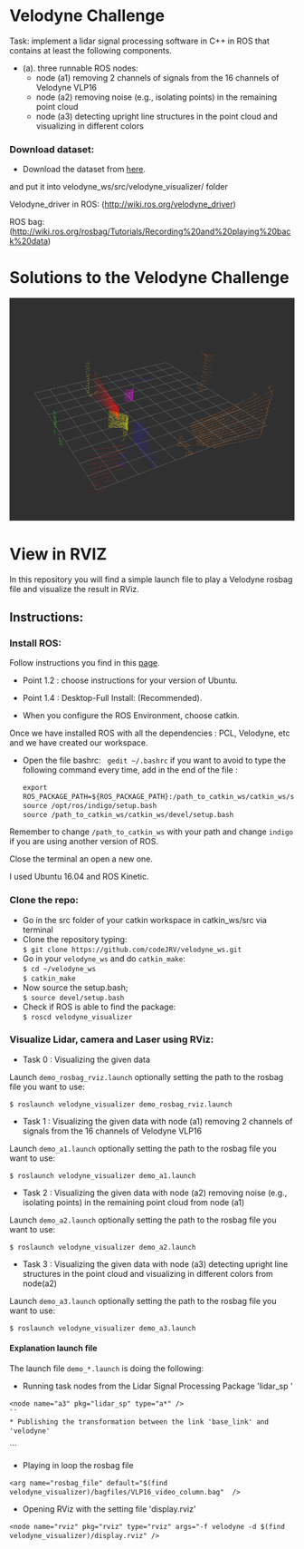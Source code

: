 # Velodyne Challenge

Task: implement a lidar signal processing software in C++ in ROS that contains at least the following components.
* (a). three runnable ROS nodes: 
  * node (a1) removing 2 channels of signals from the 16 channels of Velodyne VLP16 
  * node (a2) removing noise (e.g., isolating points) in the remaining point cloud 
  * node (a3) detecting upright line structures in the point cloud and visualizing in different colors

### Download dataset:
* Download the dataset from [here](https://velodyne-my.sharepoint.com/personal/ykim_velodyne_com/_layouts/15/guestaccess.aspx?docid=1bf125a78846d4bc8b99c05b8208f32cc&authkey=AZr5rkIbs6GziwT5oAoJBiA).

and put it into velodyne_ws/src/velodyne_visualizer/ folder

Velodyne_driver in ROS: (http://wiki.ros.org/velodyne_driver)
 
ROS bag: (http://wiki.ros.org/rosbag/Tutorials/Recording%20and%20playing%20back%20data)


# Solutions to the Velodyne Challenge

![alt text](https://github.com/codeJRV/velodyne_ws/blob/master/demo.png)


#  View in RVIZ

In this repository you will find a simple launch file to play a Velodyne rosbag file and visualize the result in RViz.

## Instructions:

### Install ROS:

Follow instructions you find in this <a href="http://wiki.ros.org/ROS/Installation" target="_parent">page</a>.

* Point 1.2 : choose instructions for your version of Ubuntu.

* Point 1.4 : Desktop-Full Install: (Recommended).

* When you configure the ROS Environment, choose catkin.


Once we have installed ROS with all the dependencies : PCL, Velodyne, etc and we have created our workspace.

* Open the file bashrc:
	` gedit ~/.bashrc`
if you want to avoid to type the following command every time, add in the end of the file :	
	
  ``` 
  export ROS_PACKAGE_PATH=${ROS_PACKAGE_PATH}:/path_to_catkin_ws/catkin_ws/src
  source /opt/ros/indigo/setup.bash
  source /path_to_catkin_ws/catkin_ws/devel/setup.bash
  ```
Remember to change `/path_to_catkin_ws` with your path and change `indigo` if you are using another version of ROS.

Close the terminal an open a new one.

I used Ubuntu 16.04 and ROS Kinetic.

### Clone the repo:
* Go in the src folder of your catkin workspace in catkin_ws/src via terminal   
* Clone the repository typing:   
  `$ git clone https://github.com/codeJRV/velodyne_ws.git`   
* Go in your `velodyne_ws` and do `catkin_make`:   
  `$ cd ~/velodyne_ws`   
  `$ catkin_make`   
* Now source the setup.bash;   
  `$ source devel/setup.bash`   
* Check if ROS is able to find the package:  
  `$ roscd velodyne_visualizer`  


### Visualize Lidar, camera and Laser using RViz:

* Task 0 : Visualizing the given data 

Launch `demo_rosbag_rviz.launch` optionally setting the path to the rosbag file you want to use:   
 ```
 $ roslaunch velodyne_visualizer demo_rosbag_rviz.launch
 ```
 
* Task 1 : Visualizing the given data with node (a1) removing 2 channels of signals from the 16 channels of Velodyne VLP16 
 
 Launch `demo_a1.launch` optionally setting the path to the rosbag file you want to use:   
 ```
 $ roslaunch velodyne_visualizer demo_a1.launch
 
 ```
 * Task 2 : Visualizing the given data with node (a2) removing noise (e.g., isolating points) in the remaining point cloud from node (a1)
 
 Launch `demo_a2.launch` optionally setting the path to the rosbag file you want to use:   
 ```
 $ roslaunch velodyne_visualizer demo_a2.launch
 ```
 
 * Task 3 : Visualizing the given data with node (a3) detecting upright line structures in the point cloud and visualizing in different colors from node(a2)
 
 Launch `demo_a3.launch` optionally setting the path to the rosbag file you want to use:   
 ```
 $ roslaunch velodyne_visualizer demo_a3.launch
 ```

 
#### Explanation launch file
The launch file `demo_*.launch` is doing the following:

 * Running task nodes from the Lidar Signal Processing Package 'lidar_sp '   
```
<node name="a3" pkg="lidar_sp" type="a*" />
``
* Publishing the transformation between the link 'base_link' and 'velodyne'    
```
<node pkg="tf2_ros" type="static_transform_publisher" name="link1_broadcaster" args="1.9 0 1.6 0 0 0 1 base_link velodyne" />
```

* Playing in loop the rosbag file   
```
<arg name="rosbag_file" default="$(find velodyne_visualizer)/bagfiles/VLP16_video_column.bag"  />

```

* Opening RViz with the setting file 'display.rviz'   
```
<node name="rviz" pkg="rviz" type="rviz" args="-f velodyne -d $(find velodyne_visualizer)/display.rviz" />
```

